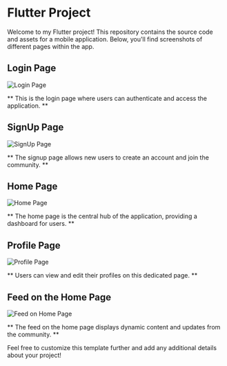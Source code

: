 # Flutter Project

Welcome to my Flutter project! This repository contains the source code and assets for a mobile application. Below, you'll find screenshots of different pages within the app.

## Login Page

![Login Page](https://github.com/MedClch/Flutter-project/assets/75173283/e43ea4e5-4a3d-4c7d-bed8-e444356651cc)

** This is the login page where users can authenticate and access the application. **

## SignUp Page

![SignUp Page](https://github.com/MedClch/Flutter-project/assets/75173283/cb895083-caec-404b-8762-d27f5c50518e)

** The signup page allows new users to create an account and join the community. **

## Home Page

![Home Page](https://github.com/MedClch/Flutter-project/assets/75173283/caad936e-d007-40c3-b40a-a3178c53d134)

** The home page is the central hub of the application, providing a dashboard for users. **

## Profile Page

![Profile Page](https://github.com/MedClch/Flutter-project/assets/75173283/a8642fa2-4fc2-43ce-bb11-c7fa9ca8557c)

** Users can view and edit their profiles on this dedicated page. **

## Feed on the Home Page

![Feed on Home Page](https://github.com/MedClch/Flutter-project/assets/75173283/210736d9-b1ea-40ac-9b50-e0f0f19c8113)

** The feed on the home page displays dynamic content and updates from the community. **

Feel free to customize this template further and add any additional details about your project!
